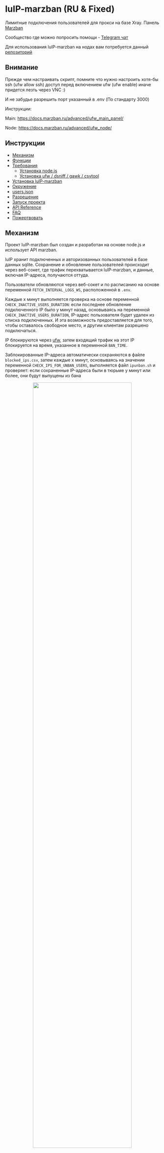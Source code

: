 # luIP-marzban (RU & Fixed)
Лимитные подключения пользователей для прокси на базе Xray. Панель [Marzban](https://github.com/Gozargah/Marzban)

Сообщество где можно попросить помощи - [Telegram чат](https://t.me/gozargah_marzban) 

Для использования luIP-marzban на нодах вам потребуется данный [репозиторий](https://github.com/sm1ky/luIP-marzban-node)

## Внимание
Прежде чем настраивать скрипт, помните что нужно настроить хотя-бы ssh (ufw allow ssh) доступ перед включением ufw (ufw enable) иначе придется лезть через VNC :)

И не забудье разрешить порт указанный в .env (По стандарту 3000)

Инструкции: 

Main: https://docs.marzban.ru/advanced/ufw_main_panel/

Node: https://docs.marzban.ru/advanced/ufw_node/

## Инструкции

- [Механизм](https://github.com/sm1ky/luIP-marzban/tree/main#mechanism)
- [Функции](https://github.com/sm1ky/luIP-marzban/tree/main#features)
- [Требования](https://github.com/sm1ky/luIP-marzban/tree/main#installation)
  - [Установка node.js](https://github.com/sm1ky/luIP-marzban/tree/main#install-nodejs)
  - [Установка ufw / dsniff / gawk / csvtool](https://github.com/sm1ky/luIP-marzban/tree/main#install-other-requirements)
- [Установка luIP-marzban](https://github.com/sm1ky/luIP-marzban/tree/main#install-luip-marzban)
- [Окружение](https://github.com/sm1ky/luIP-marzban/tree/main#luip-marzbanenv-file)
- [users.json](https://github.com/sm1ky/luIP-marzban/tree/main#usersjson)
- [Разрешение](https://github.com/sm1ky/luIP-marzban/tree/main#permission-to-use-ipbansh--ipunbansh)
- [Запуск проекта](https://github.com/sm1ky/luIP-marzban/tree/main#run-the-project)
- [API Reference](https://github.com/sm1ky/luIP-marzban/tree/main#run-the-project)
- [FAQ](https://github.com/sm1ky/luIP-marzban/tree/main#faq)
- [Пожертвовать](https://github.com/sm1ky/luIP-marzban/tree/main#donate)


## Механизм

Проект luIP-marzban был создан и разработан на основе node.js и использует API marzban.

luIP хранит подключенных и авторизованных пользователей в базе данных sqlite. Сохранение и обновление пользователей происходит через веб-сокет, где трафик перехватывается luIP-marzban, и данные, включая IP-адреса, получаются оттуда.

Пользователи обновляются через веб-сокет и по расписанию на основе переменной `FETCH_INTERVAL_LOGS_WS`, расположенной в `.env`.

Каждые x минут выполняется проверка на основе переменной `CHECK_INACTIVE_USERS_DURATION`: если последнее обновление подключенного IP было y минут назад, основываясь на переменной `CHECK_INACTIVE_USERS_DURATION`, IP-адрес пользователя будет удален из списка подключенных. И эта возможность предоставляется для того, чтобы оставалось свободное место, и другим клиентам разрешено подключаться.

IP блокируются через [ufw](https://help.ubuntu.ru/wiki/руководство_по_ubuntu_server/безопасность/firewall#ufw_-_простой_firewall), затем входящий трафик на этот IP блокируется на время, указанное в переменной `BAN_TIME`.

Заблокированные IP-адреса автоматически сохраняются в файле `blocked_ips.csv`, затем каждые x минут, основываясь на значении переменной `CHECK_IPS_FOR_UNBAN_USERS`, выполняется файл `ipunban.sh` и проверяет: если сохраненные IP-адреса были в тюрьме y минут или более, они будут выпущены из бана

<p align="center" width="100%">
    <img width="80%" src="https://github.com/mmdzov/luIP-marzban/blob/7b92fabdad4ab1e7ea818fd988b9875c866b8eaa/luIP-marzban.jpg" />
</p>

## Функции

- Автоматические журналы (логи)
- Работа с Telegram ботом 
- API
- Определение конкретных пользователей
- Импорт/Экспорт резевной копии пользователей
- Блокировка по IP 
- Поддержка [Marzban Node](https://github.com/Gozargah/Marzban-node)

## Установка

Если у вас нет установленного node.js на вашем сервере, установите его с помощью nvm

#### Установка Node.js
```bash
  curl -o- https://raw.githubusercontent.com/nvm-sh/nvm/v0.38.0/install.sh | bash
  source ~/.bashrc
  nvm install --lts
```


#### Установка других зависимостей

```bash
  sudo apt-get update
  sudo apt-get install -y ufw
  sudo apt-get install -y dsniff
  sudo apt-get install -y gawk
  sudo apt-get install -y csvtool
  npm install pm2 -g
```


#### Установка luIP-marzban
```bash
  git clone https://github.com/sm1ky/luIP-marzban.git
  cd luIP-marzban
  cp .env.example .env
  npm install
```

## Файл .env для luIP-marzban
```bash
  # Откройте папку проекта, затем выполните следующую команду
  nano .env или vim .nano
```


#### Конфигурация адреса Marzban
| Parameter | Description                |
| :-------- | :------------------------- |
| `ADDRESS` | Ваш домен или поддомен. Например: example.com или sub.example.com (Поддерживает IP) |
| `PORT_ADDRESS` | Порт вашего домена. Например: 443 |
| `SSL` | Есть ли SSL на домене? Например: true или false |


#### Конфигурация Marzban 

| Parameter | Description                |
| :-------- | :------------------------- |
| `P_USER` | Введите имя пользователя панели Marzban, например: admin |
| `P_PASS` | Введите пароль панели Marzban, например: admin |

#### Конфигурация luIP-marzban

| Parameter | Description                |
| :-------- | :------------------------- |
| `MAX_ALLOW_USERS` | Максимальное количество пользователей, которые могут подключиться к прокси, например: 1 |
| `BAN_TIME` | Продолжительность времени, в течение которой IP находится в бане в минутах, например: 5 |

#### Расширенная конфигурация

| Parameter | Description                |
| :-------- | :------------------------- |
| `FETCH_INTERVAL_LOGS_WS` | На его основе каждые x секунд проверяются журналы веб-сокета для отслеживания трафика, например: 1 |
| `CHECK_INACTIVE_USERS_DURATION` | Каждые x минут проверяются пользователи, последнее обновление которых было x минут назад или ранее, например: 5 |
| `CHECK_IPS_FOR_UNBAN_USERS` | Каждые x минут проверяются все IP-адреса, если они находятся в бане больше времени, указанного в BAN_TIME, они будут разблокированы, например: 1 |
| `SSH_PORT` | Введите свой порт ssh в этом разделе. 22 установлен по умолчанию |
| `TESTSCRIPTS` | Если вы хотите проверить систему блировки и при этом не блокировать юзера. Установите true. По стандарту false |

#### Конфигурация Telegram бота

| Parameter | Description                |
| :-------- | :------------------------- |
| `TG_ENABLE` | Если вы хотите использовать бота Telegram для логов, установите этому значению `true` |
| `TG_TOKEN` | Токен бота, который вы получили от @botfather |
| `TG_ADMIN` | Ваш идентификатор пользователя, который вы получили от @userinfobot |

## users.json 
Вы можете установить конкретных пользователей в файле users.json

- Приоритет всегда у этого файла

В приведенном ниже примере admin - это имя прокси, и 2 представляет максимальное количество пользователей, которые могут быть подключены.

#### luIP-marzban/users.json
```json
  [
    ["admin", 2],
    ["user", 10]
  ]
```

## Разрешение на использование ipban.sh && ipunban.sh && restore_banned_ips.sh && unbanall.sh
Для того чтобы файлы работали, необходимо дать разрешение на их использование.
```bash
  # Откройте папку проекта, затем выполните следующую команду
  chmod +x ./ipban.sh
  chmod +x ./ipunban.sh
  chmod +x ./restore_banned_ips.sh
  chmod +x ./unbanall.sh
```


## Запуск проекта
После настройки проекта запустите его
```bash
  # Откройте папку проекта, затем выполните следующую команду
  npm start

```

## Остановка luIP

Вы можете выполнить команду ниже, но когда угодно вы можете перейти в путь проекта [ `cd /luIP-marzban` ] и ввести `npm start`, luIP снова запустится.

```bash
pm2 kill
pm2 flush # Удаляет логи
```

## Проверка заблокированных IP-адресов

```bash
sudo ufw status numbered | awk '/DENY/ {print $4}'
```

## Разблокировать все IP-адреса
```bash
bash ./unbanall.sh
```

## Удаление
```bash
pm2 kill
sudo rm -rf /luIP-marzban
```


## API Reference

Мы узнаем следующие переменные среды, которые расположены в файле .env по умолчанию.

##### При использовании api данные будут сохранены в файле с именем users.csv, и этот файл имеет более высокий приоритет при чтении, чем MAX_ALLOW_USERS и users.json, так же как users.json имеет более высокий приоритет, чем MAX_ALLOW_USERS.


| Параметр | Описание                |
| :-------- | :------------------------- |
| `API_ENABLE` | Если вы хотите использовать API, установите значение этой переменной равным `true` |
| `API_SECRET` | Краткий секрет для access_token. Тип шифрования access_token - AES, и в access_token включается только срок действия токена. secret - это пароль для шифрования и дешифрования access_token с использованием AES. |
| `API_PATH` | Отображает путь api по умолчанию /api |
| `API_LOGIN` | Введите желаемое имя пользователя и пароль в формате username:password, чтобы вы могли авторизоваться для получения токена |
| `API_EXPIRE_TOKEN_AT` | У каждого полученного access_token есть срок действия. Вы можете установить его здесь |
| `API_PORT` | Выберите порт для вашего api-адреса. Также убедитесь, что он не занят. По умолчанию 3000 |

Your default api address: https://example.com:4000/api

#### Получение access_token

```http
  POST /api/token
```

| Параметр | Тип     | Описание                |
| :-------- | :------- | :------------------------- |
| `username` | `string` | **Обязательно**. Ваше имя пользователя `API_LOGIN` |
| `password` | `string` | **Обязательно**. Ваш пароль `API_LOGIN` |


#### Примечание: Во всех следующих API отправляйте значение api_key: YOUR_ACCESS_TOKEN в заголовке. (Замените YOUR_ACCESS_TOKEN на значение, которое вы получили из /api/token)

#### Добавить пользователя

```http
  POST /api/add
```

| Параметр | Тип     | Описание                       |
| :-------- | :------- | :-------------------------------- |
| `email`      | `string` | **Обязательно**. Имя пользователя. Например: admin |
| `limit`      | `number` | **Обязательно**. Сколько одновременно подключений может быть? |

#### Обновить пользователя

```http
  POST /api/update
```

| Параметр | Тип     | Описание                       |
| :-------- | :------- | :-------------------------------- |
| `email`      | `string` | **Обязательно**. Имя пользователя. Например: admin |
| `limit`      | `number` | **Обязательно**. Сколько одновременно подключений может быть? |

#### Удалить пользователя

```http
  GET /api/delete/<email>
```

| Параметр | Тип     | Описание                       |
| :-------- | :------- | :-------------------------------- |
| `email`      | `string` | **Обязательно**. Имя пользователя. Например: admin |

#### Clear luIP database

```http
  GET /api/clear
```



## Часто задаваемые вопросы

#### Если есть изменения в marzban-node, нужно ли перезапускать luIP?

Да, чтобы применить изменения, необходимо перезапустить luIP с помощью следующей команды

```bash
# Сначала откройте папку проекта с помощью следующей команды
cd /luIP-marzban

# Затем выполните следующуюкоманду
pm2 kill
npm start
```

## Пожертвовать
Если вам нравится и это работает для вас, вы можете сделать пожертвование на поддержку, разработку и улучшение luIP-marzban для русскоговорящих людей. Желаем вам всего наилучшего

1. Tron: `TSrhAJEYqYHzuGYjsUqC46mmCx7Jp27dvX`
2. Тинькофф: `2200700951484392`

## Автор оригинального скрипта и его репозиторий
Автор: [mmdzdov](https://github.com/mmdzov)
Репозиторий: [luIP-marzban](https://github.com/mmdzov/luIP-marzban)
